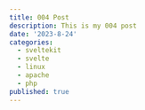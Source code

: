 ```yaml
---
title: 004 Post
description: This is my 004 post
date: '2023-8-24'
categories:
  - sveltekit
  - svelte
  - linux
  - apache
  - php
published: true
---
```


